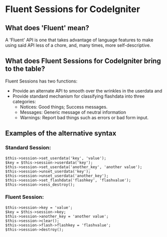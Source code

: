 Fluent Sessions for CodeIgniter
===============================
What does 'Fluent' mean?
------------------------

A 'Fluent' API is one that takes advantage of language features to make using
said API less of a chore, and, many times, more self-descriptive.

What does Fluent Sessions for CodeIgniter bring to the table?
-------------------------------------------------------------

Fluent Sessions has two functions:

* Provide an alternate API to smooth over the wrinkles in the userdata and
* Provide standard mechanism for classifying flashdata into three
  categories:
  * Notices: Good things; Success messages.
  * Messages: Generic message of neutral information
  * Warnings: Report bad things such as errors or bad form input.

Examples of the alternative syntax
----------------------------------

### Standard Session:
    $this->session->set_userdata('key', 'value');
    $key = $this->session->userdata('key');
    $this->session->set_userdata('another_key', 'another value');
    $this->session->unset_userdata('key');
    $this->session->unset_userdata('another_key');
    $this->session->set_flashdata('flashkey', 'flashvalue');
    $this->session->sess_destroy();
### Fluent Session:
    $this->session->key = 'value';
    $key = $this->session->key;
    $this->session->another_key = 'another value';
    $this->session->clear();
    $this->session->flash->flashkey = 'flashvalue';
    $this->session->destroy();


